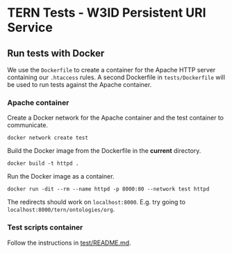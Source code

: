 # TERN Tests - W3ID Persistent URI Service

## Run tests with Docker

We use the `Dockerfile` to create a container for the Apache HTTP server containing our `.htaccess` rules. A second Dockerfile in `tests/Dockerfile` will be used to run tests against the Apache container. 


### Apache container

Create a Docker network for the Apache container and the test container to communicate.

```
docker network create test
```

Build the Docker image from the Dockerfile in the **current** directory.

```
docker build -t httpd .
```

Run the Docker image as a container.

```
docker run -dit --rm --name httpd -p 8000:80 --network test httpd
```

The redirects should work on `localhost:8000`. E.g. try going to `localhost:8000/tern/ontologies/org`. 


### Test scripts container

Follow the instructions in [test/README.md](test/README.md). 
